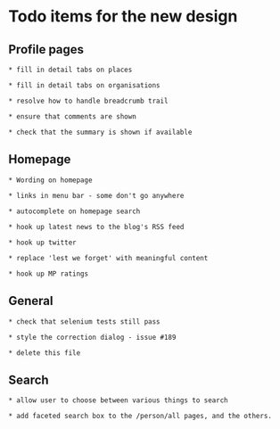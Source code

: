 # Todo items for the new design

## Profile pages

    * fill in detail tabs on places

    * fill in detail tabs on organisations

    * resolve how to handle breadcrumb trail

    * ensure that comments are shown
    
    * check that the summary is shown if available
    
    
## Homepage

    * Wording on homepage

    * links in menu bar - some don't go anywhere

    * autocomplete on homepage search

    * hook up latest news to the blog's RSS feed
    
    * hook up twitter
    
    * replace 'lest we forget' with meaningful content
    
    * hook up MP ratings
    

## General

    * check that selenium tests still pass

    * style the correction dialog - issue #189

    * delete this file
    

## Search

    * allow user to choose between various things to search
    
    * add faceted search box to the /person/all pages, and the others.

    
